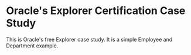 # Oracle's Explorer Certification Case Study
This is Oracle's free Explorer case study. It is a simple Employee and Department example.
